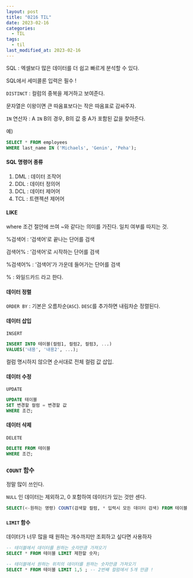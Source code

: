 ```yaml
---
layout: post
title: "0216 TIL"
date: 2023-02-16
categories:
  - TIL
tags:
  - til
last_modified_at: 2023-02-16
---
```


SQL : 엑셀보다 많은 데이터를 더 쉽고 빠르게 분석할 수 있다.

SQL에서 세미콜론 입력은 필수 !

`DISTINCT` : 컬럼의 중복을 제거하고 보여준다.

문자열은 이왕이면 큰 따옴표보다는 작은 따옴표로 감싸주자.

`IN` 연산자 : A `IN` B의 경우, B의 값 중 A가 포함된 값을 찾아준다.

예)

```sql
SELECT * FROM employees
WHERE last_name IN ('Michaels', 'Genin', 'Peha');
```

#### SQL 명령어 종류

1. DML : 데이터 조작어
2. DDL : 데이터 정의어
3. DCL : 데이터 제어어
4. TCL : 트랜젝션 제어어

#### LIKE

where 조건 절안에 쓰여 ~와 같다는 의미를 가진다. 일치 여부를 따지는 것.

%검색어 : ‘검색어’로 끝나는 단어를 검색

검색어% : ‘검색어’로 시작하는 단어를 검색

%검색어% : ‘검색어’가 가운데 들어가는 단어를 검색

% : 와일드카드 라고 한다.

#### 데이터 정렬

`ORDER BY` : 기본은 오름차순(`ASC`). `DESC`를 추가하면 내림차순 정렬된다.

#### 데이터 삽입

`INSERT`

```sql
INSERT INTO 테이블(컬럼1, 컬럼2, 컬럼3, ...)
VALUES('내용', '내용2', ...);
```

컬럼 명시하지 않으면 순서대로 전체 컬럼 값 삽입.

#### 데이터 수정

`UPDATE`

```sql
UPDATE 테이블
SET 변경할 컬럼 = 변경할 값
WHERE 조건;
```

#### 데이터 삭제

`DELETE`

```sql
DELETE FROM 테이블
WHERE 조건;
```

### `COUNT` 함수

정말 많이 쓰인다.

`NULL` 인 데이터는 제외하고, 0 포함하여 데이터가 있는 것만 센다.

```sql
SELECT(<-원하는 명령) COUNT(검색할 컬럼, * 입력시 모든 데이터 검색) FROM 테이블
```

#### `LIMIT` 함수

데이터가 너무 많을 때 원하는 개수까지만 조회하고 싶다면 사용하자

```sql
-- 테이블에서 데이터를 원하는 숫자만큼 가져오기
SELECT * FROM 테이블 LIMIT 제한할 숫자;

-- 테이블에서 원하는 위치의 데이터를 원하는 숫자만큼 가져오기
SELECT * FROM 테이블 LIMIT 1,5 ; -- 2번째 컬럼에서 5개 만큼 !
```
